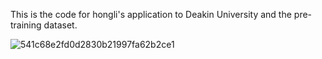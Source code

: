 This is the code for hongli's application to Deakin University and the pre-training dataset.

![541c68e2fd0d2830b21997fa62b2ce1](https://github.com/rickandcarl/Branching-Neural-Network-Deakin/assets/96159757/1fa19433-a073-4db0-b817-09e2d1063e12)
